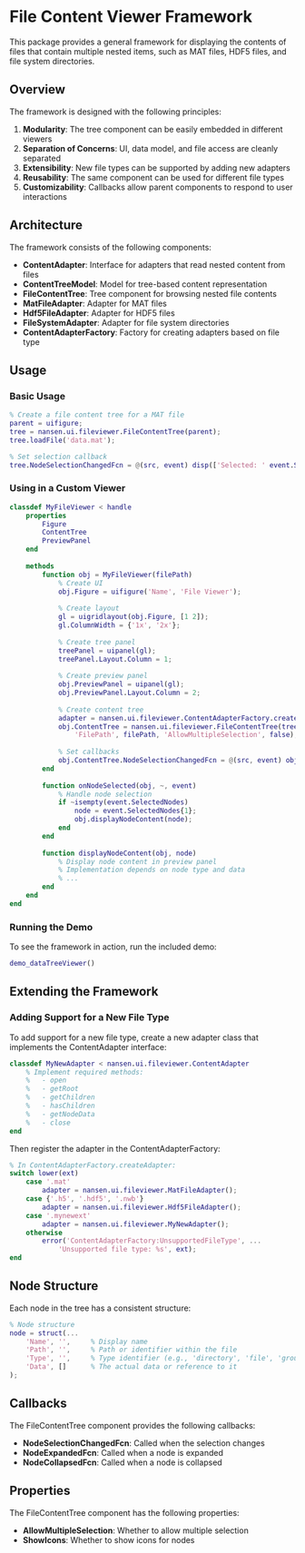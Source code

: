 # File Content Viewer Framework

This package provides a general framework for displaying the contents of files that contain multiple nested items, such as MAT files, HDF5 files, and file system directories.

## Overview

The framework is designed with the following principles:

1. **Modularity**: The tree component can be easily embedded in different viewers
2. **Separation of Concerns**: UI, data model, and file access are cleanly separated
3. **Extensibility**: New file types can be supported by adding new adapters
4. **Reusability**: The same component can be used for different file types
5. **Customizability**: Callbacks allow parent components to respond to user interactions

## Architecture

The framework consists of the following components:

- **ContentAdapter**: Interface for adapters that read nested content from files
- **ContentTreeModel**: Model for tree-based content representation
- **FileContentTree**: Tree component for browsing nested file contents
- **MatFileAdapter**: Adapter for MAT files
- **Hdf5FileAdapter**: Adapter for HDF5 files
- **FileSystemAdapter**: Adapter for file system directories
- **ContentAdapterFactory**: Factory for creating adapters based on file type

## Usage

### Basic Usage

```matlab
% Create a file content tree for a MAT file
parent = uifigure;
tree = nansen.ui.fileviewer.FileContentTree(parent);
tree.loadFile('data.mat');

% Set selection callback
tree.NodeSelectionChangedFcn = @(src, event) disp(['Selected: ' event.SelectedNodes{1}.Name]);
```

### Using in a Custom Viewer

```matlab
classdef MyFileViewer < handle
    properties
        Figure
        ContentTree
        PreviewPanel
    end
    
    methods
        function obj = MyFileViewer(filePath)
            % Create UI
            obj.Figure = uifigure('Name', 'File Viewer');
            
            % Create layout
            gl = uigridlayout(obj.Figure, [1 2]);
            gl.ColumnWidth = {'1x', '2x'};
            
            % Create tree panel
            treePanel = uipanel(gl);
            treePanel.Layout.Column = 1;
            
            % Create preview panel
            obj.PreviewPanel = uipanel(gl);
            obj.PreviewPanel.Layout.Column = 2;
            
            % Create content tree
            adapter = nansen.ui.fileviewer.ContentAdapterFactory.createAdapter(filePath);
            obj.ContentTree = nansen.ui.fileviewer.FileContentTree(treePanel, 'Adapter', adapter, ...
                'FilePath', filePath, 'AllowMultipleSelection', false);
            
            % Set callbacks
            obj.ContentTree.NodeSelectionChangedFcn = @(src, event) obj.onNodeSelected(src, event);
        end
        
        function onNodeSelected(obj, ~, event)
            % Handle node selection
            if ~isempty(event.SelectedNodes)
                node = event.SelectedNodes{1};
                obj.displayNodeContent(node);
            end
        end
        
        function displayNodeContent(obj, node)
            % Display node content in preview panel
            % Implementation depends on node type and data
            % ...
        end
    end
end
```

### Running the Demo

To see the framework in action, run the included demo:

```matlab
demo_dataTreeViewer()
```

## Extending the Framework

### Adding Support for a New File Type

To add support for a new file type, create a new adapter class that implements the ContentAdapter interface:

```matlab
classdef MyNewAdapter < nansen.ui.fileviewer.ContentAdapter
    % Implement required methods:
    %   - open
    %   - getRoot
    %   - getChildren
    %   - hasChildren
    %   - getNodeData
    %   - close
end
```

Then register the adapter in the ContentAdapterFactory:

```matlab
% In ContentAdapterFactory.createAdapter:
switch lower(ext)
    case '.mat'
        adapter = nansen.ui.fileviewer.MatFileAdapter();
    case {'.h5', '.hdf5', '.nwb'}
        adapter = nansen.ui.fileviewer.Hdf5FileAdapter();
    case '.mynewext'
        adapter = nansen.ui.fileviewer.MyNewAdapter();
    otherwise
        error('ContentAdapterFactory:UnsupportedFileType', ...
            'Unsupported file type: %s', ext);
end
```

## Node Structure

Each node in the tree has a consistent structure:

```matlab
% Node structure
node = struct(...
    'Name', '',     % Display name
    'Path', '',     % Path or identifier within the file
    'Type', '',     % Type identifier (e.g., 'directory', 'file', 'group', 'dataset', 'struct', 'cell')
    'Data', []      % The actual data or reference to it
);
```

## Callbacks

The FileContentTree component provides the following callbacks:

- **NodeSelectionChangedFcn**: Called when the selection changes
- **NodeExpandedFcn**: Called when a node is expanded
- **NodeCollapsedFcn**: Called when a node is collapsed

## Properties

The FileContentTree component has the following properties:

- **AllowMultipleSelection**: Whether to allow multiple selection
- **ShowIcons**: Whether to show icons for nodes
